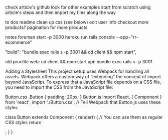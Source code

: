 check article's github
look for other examples
start from scratch using article's steps and then import my files along the way


to dos
readme
clean up css (see below)
edit user info
checkout
more products?
pagination for more products


notes
foreman start -p 3000
heroku run rails console --app="rr-ecommerce"


"build": "bundle exec rails s -p 3001 && cd client && npm start",

old procfile
web: cd client && npm start
api: bundle exec rails s -p 3001


Adding a Stylesheet
This project setup uses Webpack for handling all assets. Webpack offers a custom way of “extending” the concept of import beyond JavaScript. To express that a JavaScript file depends on a CSS file, you need to import the CSS from the JavaScript file:

Button.css
.Button {
  padding: 20px;
}
Button.js
import React, { Component } from 'react';
import './Button.css'; // Tell Webpack that Button.js uses these styles

class Button extends Component {
  render() {
    // You can use them as regular CSS styles
    return <div className="Button" />;
  }
}
